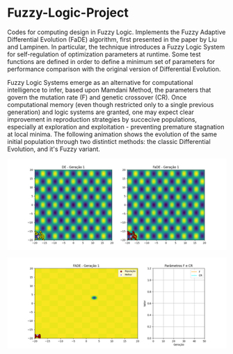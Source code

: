 # Fuzzy-Logic-Project
Codes for computing design in Fuzzy Logic. Implements the Fuzzy Adaptive Differential Evolution (FaDE) algorithm, first presented in the paper by Liu and Lampinen. In particular, the technique introduces a Fuzzy Logic System for self-regulation of optimization parameters at runtime. Some test functions are defined in order to define a minimum set of parameters for performance comparison with the original version of Differential Evolution.

Fuzzy Logic Systems emerge as an alternative for computational intelligence to infer, based upon Mamdani Method, the parameters that govern the mutation rate (F) and genetic crossover (CR). Once computational memory (even though restricted only to a single previous generation) and logic systems are granted, one may expect clear improvement in reproduction strategies by succecive populations, especially at exploration and exploitation - preventing premature stagnation at local minima. The following animation shows the evolution of the same initial population through two distintict methods: the classic Differential Evolution, and it's Fuzzy variant.

![me](https://github.com/Beprados/Fuzzy-Logic-Project/blob/main/griewank_de_fade.gif)

![me](https://github.com/Beprados/Fuzzy-Logic-Project/blob/main/easom_fade_with_fcr.gif)
